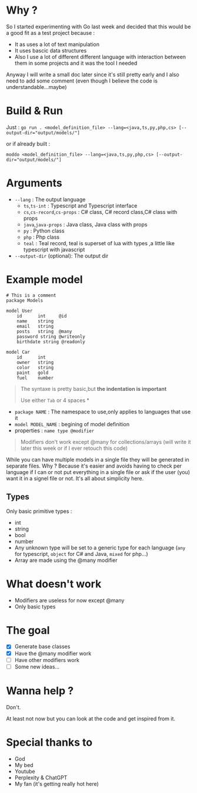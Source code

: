 # Why ?

So I started experimenting with Go last week and decided that this would be a good fit as a test project because :
- It as uses a lot of text manipulation
- It uses bascic data structures
- Also I use a lot of different different language with interaction between them in some projects and it was the tool I needed

Anyway I will write a small doc later since it's still pretty early and I also need to add some comment (even though I believe the code is understandable...maybe)


# Build & Run

Just :
`go run . <model_definition_file> --lang=<java,ts,py,php,cs> [--output-dir="output/models/"]`

or if already built :

`moddo <model_definition_file> --lang=<java,ts,py,php,cs> [--output-dir="output/models/"]`


# Arguments

- `--lang` : The output language
    - `ts`,`ts-int` : Typescript and Typescript interface
    - `cs`,`cs-record`,`cs-props` : C# class, C# record class,C# class with props
    - `java`,`java-props` : Java class, Java class with props
    - `py` : Python class
    - `php` : Php class
    - `teal` : Teal record, teal is superset of lua with types ,a little like typescript with javascript
- `--output-dir` (optional): The output dir

# Example model

```
# This is a comment
package Models

model User
    id      int     @id
    name    string
    email   string
    posts   string  @many
    password string @writeonly
    birthdate string @readonly

model Car
    id      int
    owner   string
    color   string
    paint   gold
    fuel    number
```

> The syntaxe is pretty basic,but **the indentation is important**
>
> Use either `Tab` or 4 spaces *

- `package NAME` : The namespace to use,only applies to languages that use it
- `model MODEL_NAME` : begining of model definition
- properties : `name type @modifier`

> Modifiers don't work except @many for collections/arrays (will write it later this week or if I ever retouch this code)

While you can have multiple models in a single file they will be generated in separate files.
Why ? Because it's easier and avoids having to check per language if I can or not put everything in a single file or ask if the user (you) want it in a signel file or not.
It's all about simplicity here.

## Types
Only basic primitive types :
- int
- string
- bool
- number
- Any unknown type will be set to a generic type for each language (`any` for typescript, `object` for C# and Java, `mixed` for php...)
- Array are made using the @many modifier

# What doesn't work

- Modifiers are useless for now except @many
- Only basic types

# The goal

- [x] Generate base classes
- [x] Have the @many modifier work
- [ ] Have other modifiers work
- [ ] Some new ideas...

# Wanna help ?

Don't.

At least not now but you can look at the code and get inspired from it.

# Special thanks to

- God
- My bed
- Youtube
- Perplexity & ChatGPT
- My fan (it's getting really hot here)
